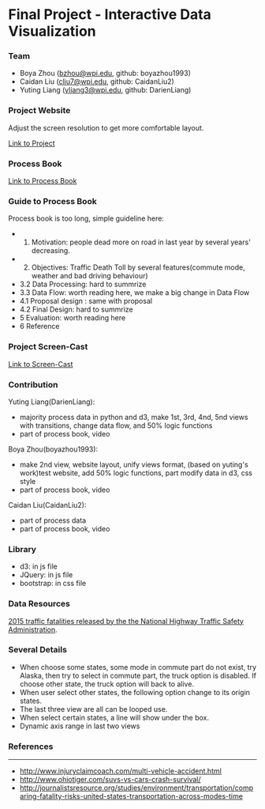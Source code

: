 Final Project - Interactive Data Visualization  
===
### Team

- Boya Zhou (bzhou@wpi.edu, github: boyazhou1993) 
- Caidan Liu (cliu7@wpi.edu, github: CaidanLiu2) 
- Yuting Liang (yliang3@wpi.edu, github: DarienLiang)

### Project Website

Adjust the screen resolution to get more comfortable layout.

[Link to Project](https://boyazhou1993.github.io/d3_how_to_survive_on_road/index.html)

### Process Book

[Link to Process Book](https://github.com/boyazhou1993/d3_how_to_survive_on_road/blob/master/ProcessBook.pdf) 

### Guide to Process Book

Process book is too long, simple guideline here:

- 1. Motivation: people dead more on road in last year by several years' decreasing.
- 2. Objectives: Traffic Death Toll by several features(commute mode, weather and bad driving behaviour)
- 3.2 Data Processing: hard to summrize
- 3.3 Data Flow: worth reading here, we make a big change in Data Flow
- 4.1 Proposal design : same with proposal
- 4.2 Final Design: hard to summrize
- 5 Evaluation: worth reading here
- 6 Reference


### Project Screen-Cast

[Link to Screen-Cast](https://github.com/boyazhou1993/d3_how_to_survive_on_road/blob/master/dataVisFinal_Yuting_Boya_Caidan.mp4)


### Contribution

Yuting Liang(DarienLiang): 

- majority process data in python and d3, make 1st, 3rd, 4nd, 5nd views with transitions, change data flow, and 50% logic functions
- part of process book, video

Boya Zhou(boyazhou1993):

- make 2nd view, website layout, unify views format, (based on yuting's work)test website, add 50% logic functions, part modify data in d3, css style
- part of process book, video

Caidan Liu(CaidanLiu2):

- part of process data
- part of process book, video

### Library
- d3: in js file
- JQuery: in js file
- bootstrap: in css file

### Data Resources

[2015 traffic fatalities released by the the National Highway Traffic Safety Administration](https://www.whitehouse.gov/blog/2016/08/29/2015-traffic-fatalities-data-has-just-been-released-call-action-download-and-analyze).

### Several Details
- When choose some states, some mode in commute part do not exist, try Alaska, then try to select in commute part, the truck option is disabled. If choose other state, the truck option will back to alive.
- When user select other states, the following option change to its origin states.
- The last three view are all can be looped use.
- When select certain states, a line will show under the box.
- Dynamic axis range in last two views

### References
---

- http://www.injuryclaimcoach.com/multi-vehicle-accident.html
- http://www.ohiotiger.com/suvs-vs-cars-crash-survival/
- http://journalistsresource.org/studies/environment/transportation/comparing-fatality-risks-united-states-transportation-across-modes-time
